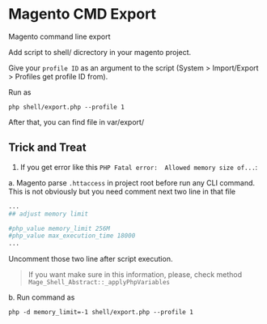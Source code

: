 # Magento CMD Export
Magento command line export

Add script to shell/ dicrectory in your magento project.

Give your ```profile ID``` as an argument to the script (System > Import/Export > Profiles get profile ID from).

Run as 

```
php shell/export.php --profile 1
```

After that, you can find file in var/export/

## Trick and Treat
1. If you get error like this `PHP Fatal error:  Allowed memory size of...`:

 a. Magento parse `.httaccess` in project root before run any CLI command. 
 This is not obviously but you need comment next two line in that file
 ```php
 ...
 ## adjust memory limit
 
 #php_value memory_limit 256M
 #php_value max_execution_time 18000
 ...
 ```
 Uncomment those two line after script execution.
 
 > If you want make sure in this information, please, check method `Mage_Shell_Abstract::_applyPhpVariables` 
 
  
 b. Run command as
```
php -d memory_limit=-1 shell/export.php --profile 1
```